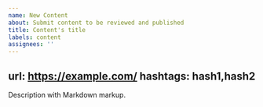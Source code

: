 ```yaml
---
name: New Content
about: Submit content to be reviewed and published
title: Content's title
labels: content
assignees: ''
---
```


url: https://example.com/
hashtags: hash1,hash2
---
Description with Markdown markup.
